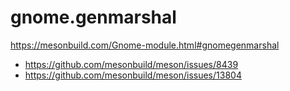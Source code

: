 # gnome.genmarshal

https://mesonbuild.com/Gnome-module.html#gnomegenmarshal

- https://github.com/mesonbuild/meson/issues/8439
- https://github.com/mesonbuild/meson/issues/13804

